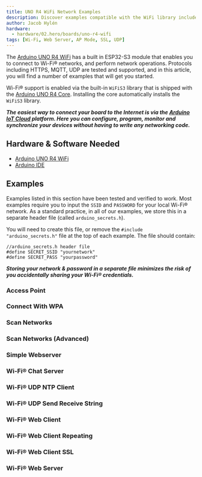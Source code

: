 ```yaml
---
title: UNO R4 WiFi Network Examples
description: Discover examples compatible with the WiFi library included in the UNO R4 core.
author: Jacob Hylén
hardware:
  - hardware/02.hero/boards/uno-r4-wifi
tags: [Wi-Fi, Web Server, AP Mode, SSL, UDP]
---
```


The [Arduino UNO R4 WiFi](/hardware/uno-r4-wifi) has a built in ESP32-S3 module that enables you to connect to Wi-Fi® networks, and perform network operations. Protocols including HTTPS, MQTT, UDP are tested and supported, and in this article, you will find a number of examples that will get you started.

Wi-Fi® support is enabled via the built-in `WiFiS3` library that is shipped with the [Arduino UNO R4 Core](https://github.com/arduino/ArduinoCore-renesas). Installing the core automatically installs the `WiFiS3` library.

***The easiest way to connect your board to the Internet is via the [Arduino IoT Cloud](https://create.arduino.cc/iot/) platform. Here you can configure, program, monitor and synchronize your devices without having to write any networking code.*** 


## Hardware & Software Needed

- [Arduino UNO R4 WiFi](/hardware/uno-r4-wifi)
- [Arduino IDE](https://www.arduino.cc/en/software)

## Examples

Examples listed in this section have been tested and verified to work. Most examples require you to input the `SSID` and `PASSWORD` for your local Wi-Fi® network. As a standard practice, in all of our examples, we store this in a separate header file (called `arduino_secrets.h`).

You will need to create this file, or remove the `#include "arduino_secrets.h"` file at the top of each example. The file should contain:

```arduino
//arduino_secrets.h header file
#define SECRET_SSID "yournetwork"
#define SECRET_PASS "yourpassword"
```

***Storing your network & password in a separate file minimizes the risk of you accidentally sharing your Wi-Fi® credentials.***

### Access Point
<CodeBlock url="https://github.com/arduino/ArduinoCore-renesas/blob/main/libraries/WiFiS3/examples/AP_SimpleWebServer/AP_SimpleWebServer.ino" className="arduino"/>

### Connect With WPA
<CodeBlock url="https://github.com/arduino/ArduinoCore-renesas/blob/main/libraries/WiFiS3/examples/ConnectWithWPA/ConnectWithWPA.ino" className="arduino"/>

### Scan Networks
<CodeBlock url="https://github.com/arduino/ArduinoCore-renesas/blob/main/libraries/WiFiS3/examples/ScanNetworks/ScanNetworks.ino" className="arduino"/>

### Scan Networks (Advanced)
<CodeBlock url="https://github.com/arduino/ArduinoCore-renesas/blob/main/libraries/WiFiS3/examples/ScanNetworksAdvanced/ScanNetworksAdvanced.ino" className="arduino"/>

### Simple Webserver
<CodeBlock url="https://github.com/arduino/ArduinoCore-renesas/blob/main/libraries/WiFiS3/examples/SimpleWebServerWiFi/SimpleWebServerWiFi.ino" className="arduino"/>

### Wi-Fi® Chat Server
<CodeBlock url="https://github.com/arduino/ArduinoCore-renesas/blob/main/libraries/WiFiS3/examples/WiFiChatServer/WiFiChatServer.ino" className="arduino"/>

### Wi-Fi® UDP NTP Client
<CodeBlock url="https://github.com/arduino/ArduinoCore-renesas/blob/main/libraries/WiFiS3/examples/WiFiUdpNtpClient/WiFiUdpNtpClient.ino" className="arduino"/>

### Wi-Fi® UDP Send Receive String
<CodeBlock url="https://github.com/arduino/ArduinoCore-renesas/blob/main/libraries/WiFiS3/examples/WiFiUdpSendReceiveString/WiFiUdpSendReceiveString.ino" className="arduino"/>

### Wi-Fi® Web Client
<CodeBlock url="https://github.com/arduino/ArduinoCore-renesas/blob/main/libraries/WiFiS3/examples/WiFiWebClient/WiFiWebClient.ino" className="arduino"/>

### Wi-Fi® Web Client Repeating
<CodeBlock url="https://github.com/arduino/ArduinoCore-renesas/blob/main/libraries/WiFiS3/examples/WiFiWebClientRepeating/WiFiWebClientRepeating.ino" className="arduino"/>

### Wi-Fi® Web Client SSL
<CodeBlock url="https://github.com/arduino/ArduinoCore-renesas/blob/main/libraries/WiFiS3/examples/WiFiWebClientSSL/WiFiWebClientSSL.ino" className="arduino"/>

### Wi-Fi® Web Server
<CodeBlock url="https://github.com/arduino/ArduinoCore-renesas/blob/main/libraries/WiFiS3/examples/WiFiWebServer/WiFiWebServer.ino" className="arduino"/>